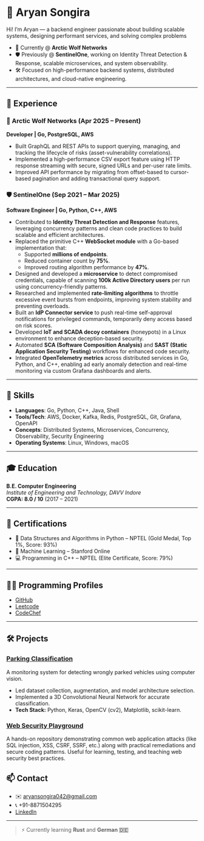 # 👋 Aryan Songira

Hi! I’m Aryan — a backend engineer passionate about building scalable systems, designing performant services, and solving complex problems

- 📍 Currently @ **Arctic Wolf Networks**
- 🛡️ Previously @ **SentinelOne**, working on Identity Threat Detection & Response, scalable microservices, and system observability.
- 🛠️ Focused on high-performance backend systems, distributed architectures, and cloud-native engineering.

---

## 💼 Experience

### 🧊 Arctic Wolf Networks (Apr 2025 – Present)  
**Developer | Go, PostgreSQL, AWS**

- Built GraphQL and REST APIs to support querying, managing, and tracking the lifecycle of risks (asset-vulnerability correlations).
- Implemented a high-performance CSV export feature using HTTP response streaming with secure, signed URLs and per-user rate limits.
- Improved API performance by migrating from offset-based to cursor-based pagination and adding transactional query support.

### 🛡️ SentinelOne (Sep 2021 – Mar 2025)  
**Software Engineer | Go, Python, C++, AWS**

- Contributed to **Identity Threat Detection and Response** features, leveraging concurrency patterns and clean code practices to build scalable and efficient architectures.
- Replaced the primitive C++ **WebSocket module** with a Go-based implementation that:
  - Supported **millions of endpoints**.
  - Reduced container count by **75%**.
  - Improved routing algorithm performance by **47%**.
- Designed and developed a **microservice** to detect compromised credentials, capable of scanning **100k Active Directory users** per run using concurrency-friendly patterns.
- Researched and implemented **rate-limiting algorithms** to throttle excessive event bursts from endpoints, improving system stability and preventing overloads.
- Built an **IdP Connector service** to push real-time self-approval notifications for privileged commands, temporarily deny access based on risk scores.
- Developed **IoT and SCADA decoy containers** (honeypots) in a Linux environment to enhance deception-based security.
- Automated **SCA (Software Composition Analysis)** and **SAST (Static Application Security Testing)** workflows for enhanced code security.
- Integrated **OpenTelemetry metrics** across distributed services in Go, Python, and C++, enabling ad early anomaly detection and real-time monitoring via custom Grafana dashboards and alerts.

---

## 🧠 Skills

- **Languages**: Go, Python, C++, Java, Shell
- **Tools/Tech**: AWS, Docker, Kafka, Redis, PostgreSQL, Git, Grafana, OpenAPI
- **Concepts**: Distributed Systems, Microservices, Concurrency, Observability, Security Engineering
- **Operating Systems**: Linux, Windows, macOS

---

## 🎓 Education

**B.E. Computer Engineering**  
*Institute of Engineering and Technology, DAVV Indore*  
**CGPA: 8.0 / 10** (2017 – 2021)

---

## 📜 Certifications

- 🥇 Data Structures and Algorithms in Python – NPTEL (Gold Medal, Top 1%, Score: 93%)
- 📘 Machine Learning – Stanford Online
- 💻 Programming in C++ – NPTEL (Elite Certificate, Score: 79%)

---

## 🧑‍💻 Programming Profiles

- [GitHub](https://github.com/aryan1910)
- [Leetcode](https://leetcode.com/u/bryanAryan/)
- [CodeChef](https://www.codechef.com/users/jvian)

---

## 🛠️ Projects

### [Parking Classification](https://github.com/aryan1910/ParkingClassification)
A monitoring system for detecting wrongly parked vehicles using computer vision.
- Led dataset collection, augmentation, and model architecture selection.
- Implemented a 3D Convolutional Neural Network for accurate classification.
- **Tech Stack:** Python, Keras, OpenCV (cv2), Matplotlib, scikit-learn.

### [Web Security Playground](https://github.com/aryan1910/web-security)
A hands-on repository demonstrating common web application attacks (like SQL injection, XSS, CSRF, SSRF, etc.) along with practical remediations and secure coding patterns. Useful for learning, testing, and teaching web security best practices.

## 📫 Contact

- ✉️ aryansongira042@gmail.com  
- 📞 +91-8871504295  
- [LinkedIn](https://www.linkedin.com/in/aryan-songira)

---

> ⚡ Currently learning **Rust** and **German 🇩🇪**
